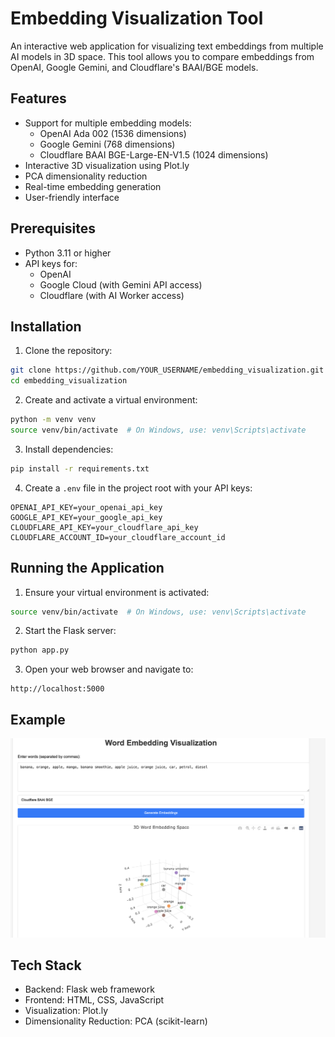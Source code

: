 # Embedding Visualization Tool

An interactive web application for visualizing text embeddings from multiple AI models in 3D space. This tool allows you to compare embeddings from OpenAI, Google Gemini, and Cloudflare's BAAI/BGE models.

## Features

- Support for multiple embedding models:
  - OpenAI Ada 002 (1536 dimensions)
  - Google Gemini (768 dimensions)
  - Cloudflare BAAI BGE-Large-EN-V1.5 (1024 dimensions)
- Interactive 3D visualization using Plot.ly
- PCA dimensionality reduction
- Real-time embedding generation
- User-friendly interface

## Prerequisites

- Python 3.11 or higher
- API keys for:
  - OpenAI
  - Google Cloud (with Gemini API access)
  - Cloudflare (with AI Worker access)

## Installation

1. Clone the repository:
```bash
git clone https://github.com/YOUR_USERNAME/embedding_visualization.git
cd embedding_visualization
```

2. Create and activate a virtual environment:
```bash
python -m venv venv
source venv/bin/activate  # On Windows, use: venv\Scripts\activate
```

3. Install dependencies:
```bash
pip install -r requirements.txt
```

4. Create a `.env` file in the project root with your API keys:
```
OPENAI_API_KEY=your_openai_api_key
GOOGLE_API_KEY=your_google_api_key
CLOUDFLARE_API_KEY=your_cloudflare_api_key
CLOUDFLARE_ACCOUNT_ID=your_cloudflare_account_id
```

## Running the Application

1. Ensure your virtual environment is activated:
```bash
source venv/bin/activate  # On Windows, use: venv\Scripts\activate
```

2. Start the Flask server:
```bash
python app.py
```

3. Open your web browser and navigate to:
```
http://localhost:5000
```

## Example
![](example.png)

## Tech Stack

- Backend: Flask web framework
- Frontend: HTML, CSS, JavaScript
- Visualization: Plot.ly
- Dimensionality Reduction: PCA (scikit-learn)